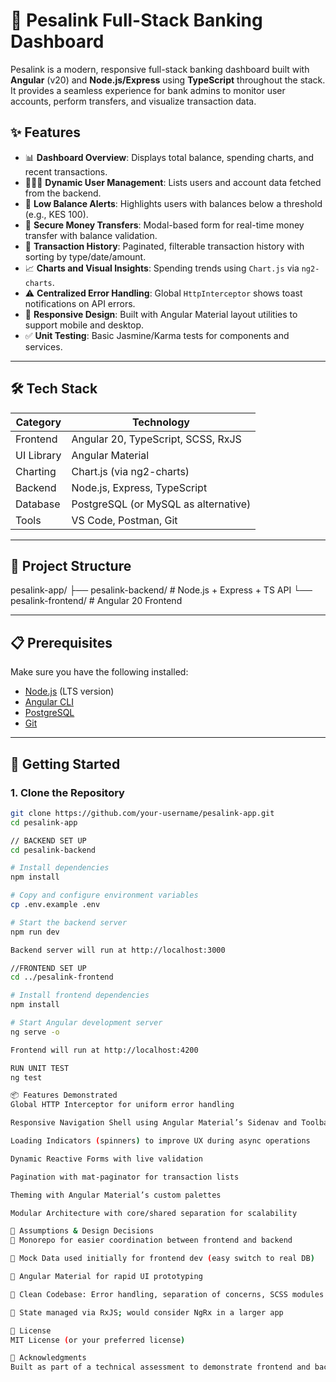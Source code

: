# 💸 Pesalink Full-Stack Banking Dashboard

Pesalink is a modern, responsive full-stack banking dashboard built with **Angular** (v20) and **Node.js/Express** using **TypeScript** throughout the stack. It provides a seamless experience for bank admins to monitor user accounts, perform transfers, and visualize transaction data.

## ✨ Features

- 📊 **Dashboard Overview**: Displays total balance, spending charts, and recent transactions.
- 🧑‍🤝‍🧑 **Dynamic User Management**: Lists users and account data fetched from the backend.
- 🔴 **Low Balance Alerts**: Highlights users with balances below a threshold (e.g., KES 100).
- 💸 **Secure Money Transfers**: Modal-based form for real-time money transfer with balance validation.
- 📄 **Transaction History**: Paginated, filterable transaction history with sorting by type/date/amount.
- 📈 **Charts and Visual Insights**: Spending trends using `Chart.js` via `ng2-charts`.
- ⚠️ **Centralized Error Handling**: Global `HttpInterceptor` shows toast notifications on API errors.
- 📱 **Responsive Design**: Built with Angular Material layout utilities to support mobile and desktop.
- ✅ **Unit Testing**: Basic Jasmine/Karma tests for components and services.

---

## 🛠 Tech Stack

| Category   | Technology                          |
|------------|--------------------------------------|
| Frontend   | Angular 20, TypeScript, SCSS, RxJS   |
| UI Library | Angular Material                     |
| Charting   | Chart.js (via ng2-charts)            |
| Backend    | Node.js, Express, TypeScript         |
| Database   | PostgreSQL (or MySQL as alternative) |
| Tools      | VS Code, Postman, Git                |

---

## 📂 Project Structure

pesalink-app/
├── pesalink-backend/ # Node.js + Express + TS API
└── pesalink-frontend/ # Angular 20 Frontend

---

## 📋 Prerequisites

Make sure you have the following installed:

- [Node.js](https://nodejs.org/) (LTS version)
- [Angular CLI](https://angular.io/cli)
- [PostgreSQL](https://www.postgresql.org/download/)
- [Git](https://git-scm.com/)

---

## 🚀 Getting Started

### 1. Clone the Repository

```bash
git clone https://github.com/your-username/pesalink-app.git
cd pesalink-app

// BACKEND SET UP
cd pesalink-backend

# Install dependencies
npm install

# Copy and configure environment variables
cp .env.example .env

# Start the backend server
npm run dev

Backend server will run at http://localhost:3000

//FRONTEND SET UP
cd ../pesalink-frontend

# Install frontend dependencies
npm install

# Start Angular development server
ng serve -o

Frontend will run at http://localhost:4200

RUN UNIT TEST
ng test

📦 Features Demonstrated
Global HTTP Interceptor for uniform error handling

Responsive Navigation Shell using Angular Material’s Sidenav and Toolbar

Loading Indicators (spinners) to improve UX during async operations

Dynamic Reactive Forms with live validation

Pagination with mat-paginator for transaction lists

Theming with Angular Material’s custom palettes

Modular Architecture with core/shared separation for scalability

📝 Assumptions & Design Decisions
🔁 Monorepo for easier coordination between frontend and backend

🧪 Mock Data used initially for frontend dev (easy switch to real DB)

🧱 Angular Material for rapid UI prototyping

🧼 Clean Codebase: Error handling, separation of concerns, SCSS modules

🔄 State managed via RxJS; would consider NgRx in a larger app

📄 License
MIT License (or your preferred license)

🙌 Acknowledgments
Built as part of a technical assessment to demonstrate frontend and backend development proficiency using Angular and Node.js.
